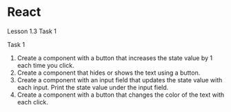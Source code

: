 # React 

Lesson 1.3 Task 1

Task 1
1. Create a component with a button that increases the state value by 1 each time you click.
2. Create a component that hides or shows the text using a button.
3. Create a component with an input field that updates the state value with each input. Print the state value under the input field.
4. Create a component with a button that changes the color of the text with each click.
